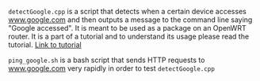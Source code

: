 
`detectGoogle.cpp` is a script that detects when a certain device accesses www.google.com and then outputs a message to the command line saying "Google accessed". It is meant to be used as a package on an OpenWRT router. It is a part of a tutorial and to understand its usage please read the tutorial. [Link to tutorial](https://www.markmusil.click/openwrt-embedded-c-gpio/) 

`ping_google.sh` is a bash script that sends HTTP requests to www.google.com very rapidly in order to test `detectGoogle.cpp`
